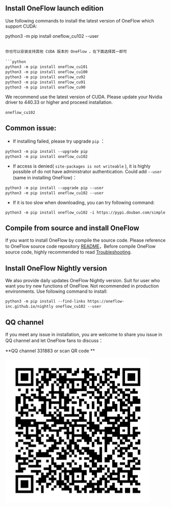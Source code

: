 ## Install OneFlow launch edition

Use following commands to install the latest version of OneFlow which support CUDA:

python3 -m pip install oneflow_cu102 --user
```

你也可以安装支持其他 CUDA 版本的 OneFlow ，在下面选择其一即可

```python
python3 -m pip install oneflow_cu101
python3 -m pip install oneflow_cu100
python3 -m pip install oneflow_cu92
python3 -m pip install oneflow_cu91
python3 -m pip install oneflow_cu90
```

We recommend use the latest version of CUDA. Please update your Nvidia driver to 440.33 or higher and proceed installation.

`oneflow_cu102`

## Common issue:

* If installing failed, please try upgrade `pip` ：
```shell
python3 -m pip install --upgrade pip
python3 -m pip install oneflow_cu102
```

* If access is denied( `site-packages is not writeable` ), it is highly possible of do not have administrator authentication. Could add `--user` (same in installing OneFlow)：
```shell
python3 -m pip install --upgrade pip --user
python3 -m pip install oneflow_cu102 --user
```

* If it is too slow when downloading, you can try following command:
```shell
python3 -m pip install oneflow_cu102 -i https://pypi.douban.com/simple
```

## Compile from source and install OneFlow

If you want to install OneFlow by compile the source code. Please reference to OneFlow source code repository [README](https://github.com/Oneflow-Inc/oneflow/blob/develop/README.md)，Before compile OneFlow source code, highly recommended to read [Troubleshooting](https://github.com/Oneflow-Inc/oneflow/blob/develop/docs/source/troubleshooting.md).

## Install OneFlow Nightly version

We also provide daily updates OneFlow Nightly version. Suit for user who want you try new functions of OneFlow. Not recommended in production environments. Use following command to install: 

```shell
python3 -m pip install --find-links https://oneflow-inc.github.io/nightly oneflow_cu102 --user
```

## QQ channel
If you meet any issue in installation, you are welcome to share you issue in QQ channel and let OneFlow fans to discuss：

**QQ channel 331883 or scan QR code **

![qq group](../contribute/imgs/qq_group.png)
